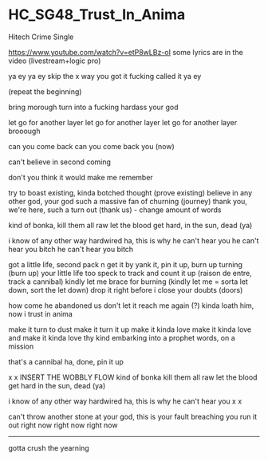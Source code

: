 # HC_SG48_Trust_In_Anima
Hitech Crime Single

https://www.youtube.com/watch?v=etP8wLBz-oI
some lyrics are in the video (livestream+logic pro)

ya ey
ya ey
skip the 
x
way you got it
fucking called it
ya ey

(repeat the beginning)

bring morough
turn into a fucking hardass
your god 



let go for another layer
let go for another layer
let go for another layer
brooough

can you come back
can you come back you (now)

can't believe in second coming

don't you think it would make me remember

try to boast existing, kinda botched thought (prove existing)
believe in any other god, your god 
such a massive fan of churning (journey)
thank you, we're here, such a turn out (thank us) - change amount of words

kind of bonka, 
kill them all raw
let the blood get hard, 
in the sun, dead (ya)

i know of any other way 
hardwired ha, this is why
he can't hear you
he can't hear you bitch
he can't hear you bitch

got a little life, second pack n get it by
yank it, pin it up, burn up turning (burn up)
your little life too speck to track and count it up (raison de entre, track a cannibal) 
kindly let me brace for burning (kindly let me = sorta let down, sort the let down)
drop it right before i close your doubts (doors)

how come he abandoned us 
don't let it reach me again (?)
kinda loath him, now i
trust in anima

make it turn to dust 
make it turn it up
make it kinda love 
make it kinda love and
make it kinda love thy kind
embarking into a prophet words, 
on a mission
 
that's a cannibal
ha, done, pin it up

x
x
INSERT THE WOBBLY FLOW
kind of bonka
kill them all raw
let the blood get hard
in the sun, dead (ya)

i know of any other way 
hardwired ha, this is why
he can't hear you
x
x

can't throw another stone
at your god, 
this is your fault 
breaching you run it out
right now 
right now
right now

---

gotta crush the yearning



